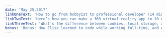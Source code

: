 ```yaml
---
date: 'May 25,2017'
linkOneText: 'How to go from hobbyist to professional developer (14 minute read): https://fcc.im/2r03UPp'
linkTwoText: 'Here’s how you can make a 360 virtual reality app in 10 minutes using Unity (7 minute read): https://fcc.im/2rxMCsG'
linkThreeText: 'What’s the difference between cookies, local storage, and session storage? (9 minute watch) https://www.youtube.com/watch?v=AwicscsvGLg'
bonus: 'Bonus: How Elise learned to code while working full-time, and got her first full stack developer job — and the many things she learned along the way (2 minute read): https://fcc.im/2qhH0yQ'
---
```

